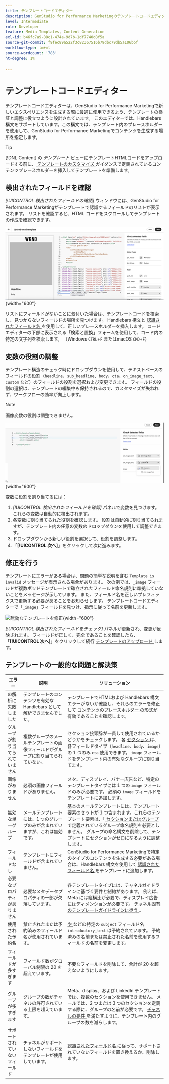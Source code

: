 ```yaml
---
title: テンプレートコードエディター
description: GenStudio for Performance Marketingのテンプレートコードエディターの使用方法を説明します。
level: Intermediate
role: Developer
feature: Media Templates, Content Generation
exl-id: b46fc7a9-88c1-474a-9d7b-1df7740d8f5a
source-git-commit: f9fec89a522f3c82367516b79dbc79db5a106bbf
workflow-type: tm+mt
source-wordcount: '783'
ht-degree: 1%

---
```


# テンプレートコードエディター

テンプレートコードエディターは、GenStudio for Performance Marketingで新しいエクスペリエンスを生成する際に最適に使用できるよう、テンプレートの検証と調整に役立つように設計されています。 このエディターでは、Handlebars 構文をサポートしています。この構文では、テンプレート内のプレースホルダーを使用して、GenStudio for Performance Marketingでコンテンツを生成する場所を指定します。

>[!TIP]
>
>[!DNL Content] の _テンプレート_ ビューにテンプレートHTMLコードをアップロードする前に、[ テンプレートのカスタマイズ ](customize-template.md) ガイダンスで定義されているコンテンツプレースホルダーを挿入してテンプレートを準備します。

## 検出されたフィールドを確認

_[!UICONTROL 検出されたフィールドの確認]_ ウィンドウには、GenStudio for Performance Marketingがテンプレートで認識するフィールドのリストが表示されます。 リストを確認すると、HTML コードをスクロールしてテンプレートの作成を確認できます。

![ コードエディタービュー ](/help/assets/template-detected-fields.png " 検出されたフィールドの確認 "){width="600"}

リストにフィールドがないことに気付いた場合は、テンプレートコードを検索し、見つからないフィールドの場所を見つけます。 Handlebars 構文と [ 認識されたフィールド名 ](/help/user-guide/content/customize-template.md#recognized-field-names) を使用して、正しいプレースホルダーを挿入します。 コードエディターの下部に表示される「検索と置換」フォームを使用して、コード内の特定の文字列を検索します。 （Windows `CTRL`+`F` またはmacOS `CMD`+`F`）

## 変数の役割の調整

テンプレート構造のチェック時にドロップダウンを使用して、テキストベースのフィールドの役割（`headline`、`sub_headline`、`body`、`cta`、`on_image_text`、`custom` など）のフィールドの役割を選択および変更できます。 フィールドの役割の選択は、テンプレートの編集中も保持されるので、カスタマイズが失われず、ワークフローの効率が向上します。

>[!NOTE]
>
>画像変数の役割は調整できません。

![ 複数役割フィールド選択 ](/help/assets/multirole-dropdown-field.png " 複数役割フィールド選択 "){width="600"}

変数に役割を割り当てるには：

1. _[!UICONTROL 検出されたフィールドを確認]_ パネルで変数を見つけます。 これらの変数は自動的に検出されます。
2. 各変数に割り当てられた役割を確認します。 役割は自動的に割り当てられますが、テンプレート内の任意の変数のドロップダウンを使用して調整できます。
3. ドロップダウンから新しい役割を選択して、役割を調整します。
4. 「**[!UICONTROL 次へ]**」をクリックして次に進みます。

## 修正を行う

テンプレートにエラーがある場合は、問題の簡単な説明を含む `Template is invalid` メッセージが表示される場合があります。 次の例では、`_image` フィールドが複数ポッドテンプレートで確立されたフィールド命名規則に準拠していないことをメッセージが示しています。 また、フィールド名を正しいプレフィックスで更新する必要があることをお知らせします。 テンプレートコードエディターで「`_image`」フィールドを見つけ、指示に従って名前を更新します。

![ 無効なテンプレートを修正 ](/help/assets/animation/template-code-editor.gif){width="600"}

_[!UICONTROL 検出されたフィールドをチェック]_ パネルが更新され、変更が反映されます。 フィールドが正しく、完全であることを確認したら、「**[!UICONTROL 次へ]**」をクリックして続行 [ テンプレートのアップロード ](/help/user-guide/content/use-templates.md#add-a-template) します。

## テンプレートの一般的な問題と解決策

| **エラー** | **説明** | **ソリューション** |
|-----------------------------|---------------------------------------------------------------------------------|-----------------------------------------------------------------------------------------------|
| の解析に失敗しました | テンプレートのコンテンツを有効な Handlebars として解析できませんでした。 | テンプレートでHTMLおよび Handlebars 構文エラーがないか確認し、それらのエラーを修正して [ コンテンツのプレースホルダー ](/help/user-guide/content/customize-template.md#content-placeholders) の形式が有効であることを確認します。 |
| グループが割り当てられていません | 複数グループのメールテンプレートの画像フィールドがグループに割り当てられていない。 | セクション接頭辞が一貫して使用されているかどうかをチェックします。 各 [ セクション ](/help/user-guide/content/customize-template.md#sections-or-groups) は、各フィールドタイプ（`headline`、`body`、`image`）の 1 つのみ `cta` 使用できます。 `image` フィールドをテンプレート内の有効なグループに割り当てます。 |
| 画像がありません | 必須の画像フィールドがありません。 | メタ、ディスプレイ、バナー広告など、特定のテンプレートタイプには 1 つの `image` フィールドのみが必要です。 必須の `image` フィールドをテンプレートに追加します。 |
| 無効な単一グループ | メールテンプレートには、1 つのグループのみが含まれていますが、これは無効です。 | 基本のメールテンプレートには、テンプレート要素のセットが 1 つ含まれます。これらのテンプレート要素は、「[ セクションまたはグループ ](/help/user-guide/content/customize-template.md#sections-or-groups) で定義されているグループ命名規則を必要としません。 グループの命名構文を削除して、テンプレートにセクションがゼロになるように調整します。 |
| フィールドなし | テンプレートにフィールドが含まれていません。 | GenStudio for Performance Marketingで特定のタイプのコンテンツを生成する必要がある場合は、Handlebars 構文を使用して [ 認識されたフィールド名 ](/help/user-guide/content/customize-template.md#recognized-field-names) をテンプレートに追加します。 |
| 必要なプロパティがありません | 必要なメタデータプロパティの一部が欠落しています。 | 各テンプレートタイプには、チャネルガイドラインに基づく要件と制約があります。 例えば、Meta には縦横比が必要で、ディスプレイ広告にはディメンションが必要です。 [ チャネル固有のテンプレートガイドラインに従う ](/help/user-guide/content/best-practices-for-templates.md#follow-channel-specific-template-guidelines)。 |
| 使用された予約名 | 禁止されたまたは予約済みのフィールド名が使用されています。 | [ や ](/help/user-guide/content/customize-template.md#recognized-field-names) などの特定の `subject` フィールド名 `introductory_text` は予約されています。 予約済みの名前または禁止された名前を使用するフィールドの名前を変更します。 |
| フィールドが多すぎます | フィールド数がグローバル制限の 20 を超えています。 | 不要なフィールドを削除して、合計が 20 を超えないようにします。 |
| グループが多すぎます | グループの数がチャネルの許可されている上限を超えています。 | Meta、display、および LinkedIn テンプレートでは、複数のセクションを使用できません。 メールでは、2 つまたは 3 つのセクションを定義する際に、グループの名前が必要です。 [ チャネルの要件 ](/help/user-guide/content/best-practices-for-templates.md#follow-channel-specific-template-guidelines) を満たすように、テンプレート内のグループの数を減らします。 |
| サポートされていないフィールド | チャネルがサポートしないフィールドをテンプレートが使用しています。 | [ 認識されたフィールド名 ](/help/user-guide/content/customize-template.md#recognized-field-names) に従って、サポートされていないフィールドを置き換えるか、削除します。 |
